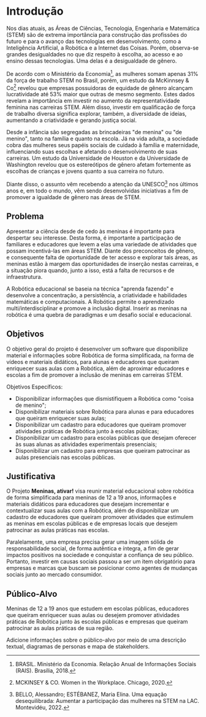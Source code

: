 # Introdução

Nos dias atuais, as Áreas de Ciências, Tecnologia, Engenharia e Matemática (STEM) são de extrema importância para construção das profissões do futuro e para o avanço das tecnologias em desenvolvimento, como a Inteligência Artificial, a Robótica e a Internet das Coisas. Porém, observa-se grandes desigualdades no que diz respeito à escolha, ao acesso e ao ensino dessas tecnologias. Uma delas é a desigualdade de gênero.

De acordo com o Ministério da Economia[^1], as mulheres somam apenas 31% da força de trabalho STEM no Brasil, porém, um estudo da McKinnsey & Co[^2] revelou que empresas possuidoras de equidade de gênero alcançam lucratividade até 53% maior que outras de mesmo segmento. Estes dados revelam a importância em investir no aumento da representatividade feminina nas carreiras STEM. Além disso, investir em qualificação de força de trabalho diversa significa explorar, também, a diversidade de ideias, aumentando a criatividade e gerando justiça social.

Desde a infância são segregadas as brincadeiras "de menina" ou "de menino", tanto na família e quanto na escola. Já na vida adulta, a sociedade cobra das mulheres seus papéis sociais de cuidado à família e maternidade, influenciando suas escolhas e afetando o desenvolvimento de suas carreiras. Um estudo da Universidade de Houston e da Universidade de Washington revelou que os estereótipos de gênero afetam fortemente as escolhas de crianças e jovens quanto a sua carreira no futuro.

Diante disso, o assunto vêm recebendo a atenção da UNESCO[^3] nos últimos anos e, em todo o mundo, vêm sendo desenvolvidas iniciativas a fim de promover a igualdade de gênero nas áreas de STEM.

[^1]: BRASIL. Ministério da Economia. Relação Anual de Informações Sociais (RAIS). Brasília, 2018.
[^2]: MCKINSEY & CO. Women in the Workplace. Chicago, 2020.
[^3]: BELLO, Alessandro; ESTÉBANEZ, Maria Elina. Uma equação desequilibrada: Aumentar a participação das mulheres na STEM na LAC. Montevidéu, 2022.

## Problema

Apresentar a ciência desde de cedo às meninas é importante para despertar seu interesse. Desta forma, é importante a participação de familiares e educadores que levem a elas uma variedade de atividades que possam incentivá-las em áreas STEM. Diante dos preconceitos de gênero, e consequente falta de oportunidade de ter acesso e explorar tais áreas, as meninas estão à margem das oportunidades de inserção nestas carreiras, e a situação piora quando, junto a isso, está a falta de recursos e de infraestrutura.

A Robótica educacional se baseia na técnica "aprenda fazendo" e desenvolve a concentração, a persistência, a criatividade e habilidades matemáticas e computacionais. A Robótica permite o aprendizado multi/interdisciplinar e promove a inclusão digital. Inserir as meninas na robótica é uma quebra de paradigmas e um desafio social e educacional. 

## Objetivos

O objetivo geral do projeto é desenvolver um software que disponibilize material e informações sobre Robótica de forma simplificada, na forma de vídeos e materiais didáticos, para alunas e educadores que queiram enriquecer suas aulas com a Robótica, além de aproximar educadores e escolas a fim de promover a inclusão de meninas em carreiras STEM.

Objetivos Específicos:

* Disponibilizar informações que dismistifiquem a Robótica como "coisa de menino";
* Disponibilizar materiais sobre Robótica para alunas e para educadores que queiram enriquecer suas aulas;
* Disponibilizar um cadastro para educadores que queiram promover atividades práticas de Robótica junto à escolas públicas;
* Disponibilizar um cadastro para escolas públicas que desejam oferecer às suas alunas as atividades experimentais presenciais;
* Disponibilizar um cadastro para empresas que queiram patrocinar as aulas presenciais nas escolas públicas.

## Justificativa

O Projeto **Meninas, ativar!** visa reunir material educacional sobre robótica de forma simplificada para meninas de 12 a 19 anos, informações e materiais didáticos para educadores que desejam incrementar e contextualizar suas aulas com a Robótica, além de disponibilizar um cadastro de educadores que queiram promover atividades que estimulem as meninas em escolas públicas e de empresas locais que desejem patrocinar as aulas práticas nas escolas.

Paralelamente, uma empresa precisa gerar uma imagem sólida de responsabilidade social, de forma autêntica e íntegra, a fim de gerar impactos positivos na sociedade e conquistar a confiança de seu público. Portanto, investir em causas sociais passou a ser um item obrigatório para empresas e marcas que buscam se posicionar como agentes de mudanças sociais junto ao mercado consumidor. 

## Público-Alvo

Meninas de 12 a 19 anos que estudem em escolas públicas, educadores que queiram enriquecer suas aulas ou desejem promover atividades práticas de Robótica junto às escolas públicas e empresas que queiram patrocinar as aulas práticas de sua região.

Adicione informações sobre o público-alvo por meio de uma descrição textual, diagramas de personas e mapa de stakeholders.


